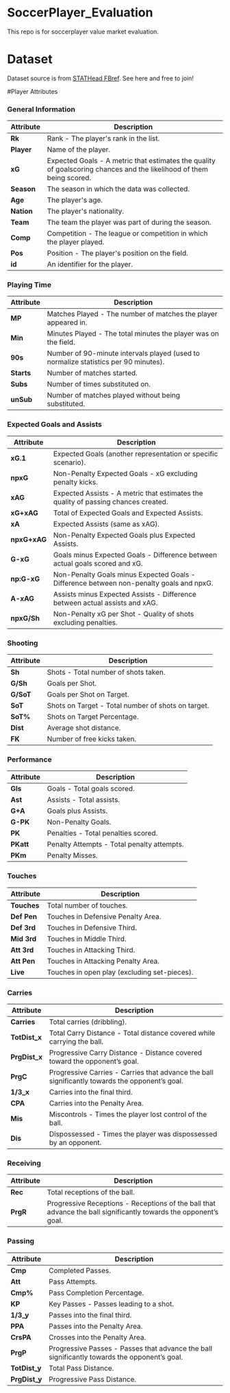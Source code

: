 # SoccerPlayer_Evaluation
This repo is for soccerplayer value market evaluation. 


# Dataset
Dataset source is from [STATHead FBref](https://stathead.com/fbref/). See here and free to join!

#Player Attributes

### General Information
| Attribute | Description |
|-----------|-------------|
| **Rk** | Rank - The player's rank in the list. |
| **Player** | Name of the player. |
| **xG** | Expected Goals - A metric that estimates the quality of goalscoring chances and the likelihood of them being scored. |
| **Season** | The season in which the data was collected. |
| **Age** | The player's age. |
| **Nation** | The player's nationality. |
| **Team** | The team the player was part of during the season. |
| **Comp** | Competition - The league or competition in which the player played. |
| **Pos** | Position - The player's position on the field. |
| **id** | An identifier for the player. |

### Playing Time
| Attribute | Description |
|-----------|-------------|
| **MP** | Matches Played - The number of matches the player appeared in. |
| **Min** | Minutes Played - The total minutes the player was on the field. |
| **90s** | Number of 90-minute intervals played (used to normalize statistics per 90 minutes). |
| **Starts** | Number of matches started. |
| **Subs** | Number of times substituted on. |
| **unSub** | Number of matches played without being substituted. |

### Expected Goals and Assists
| Attribute | Description |
|-----------|-------------|
| **xG.1** | Expected Goals (another representation or specific scenario). |
| **npxG** | Non-Penalty Expected Goals - xG excluding penalty kicks. |
| **xAG** | Expected Assists - A metric that estimates the quality of passing chances created. |
| **xG+xAG** | Total of Expected Goals and Expected Assists. |
| **xA** | Expected Assists (same as xAG). |
| **npxG+xAG** | Non-Penalty Expected Goals plus Expected Assists. |
| **G-xG** | Goals minus Expected Goals - Difference between actual goals scored and xG. |
| **np:G-xG** | Non-Penalty Goals minus Expected Goals - Difference between non-penalty goals and npxG. |
| **A-xAG** | Assists minus Expected Assists - Difference between actual assists and xAG. |
| **npxG/Sh** | Non-Penalty xG per Shot - Quality of shots excluding penalties. |

### Shooting
| Attribute | Description |
|-----------|-------------|
| **Sh** | Shots - Total number of shots taken. |
| **G/Sh** | Goals per Shot. |
| **G/SoT** | Goals per Shot on Target. |
| **SoT** | Shots on Target - Total number of shots on target. |
| **SoT%** | Shots on Target Percentage. |
| **Dist** | Average shot distance. |
| **FK** | Number of free kicks taken. |

### Performance
| Attribute | Description |
|-----------|-------------|
| **Gls** | Goals - Total goals scored. |
| **Ast** | Assists - Total assists. |
| **G+A** | Goals plus Assists. |
| **G-PK** | Non-Penalty Goals. |
| **PK** | Penalties - Total penalties scored. |
| **PKatt** | Penalty Attempts - Total penalty attempts. |
| **PKm** | Penalty Misses. |

### Touches
| Attribute | Description |
|-----------|-------------|
| **Touches** | Total number of touches. |
| **Def Pen** | Touches in Defensive Penalty Area. |
| **Def 3rd** | Touches in Defensive Third. |
| **Mid 3rd** | Touches in Middle Third. |
| **Att 3rd** | Touches in Attacking Third. |
| **Att Pen** | Touches in Attacking Penalty Area. |
| **Live** | Touches in open play (excluding set-pieces). |

### Carries
| Attribute | Description |
|-----------|-------------|
| **Carries** | Total carries (dribbling). |
| **TotDist_x** | Total Carry Distance - Total distance covered while carrying the ball. |
| **PrgDist_x** | Progressive Carry Distance - Distance covered toward the opponent’s goal. |
| **PrgC** | Progressive Carries - Carries that advance the ball significantly towards the opponent’s goal. |
| **1/3_x** | Carries into the final third. |
| **CPA** | Carries into the Penalty Area. |
| **Mis** | Miscontrols - Times the player lost control of the ball. |
| **Dis** | Dispossessed - Times the player was dispossessed by an opponent. |

### Receiving
| Attribute | Description |
|-----------|-------------|
| **Rec** | Total receptions of the ball. |
| **PrgR** | Progressive Receptions - Receptions of the ball that advance the ball significantly towards the opponent’s goal. |

### Passing
| Attribute | Description |
|-----------|-------------|
| **Cmp** | Completed Passes. |
| **Att** | Pass Attempts. |
| **Cmp%** | Pass Completion Percentage. |
| **KP** | Key Passes - Passes leading to a shot. |
| **1/3_y** | Passes into the final third. |
| **PPA** | Passes into the Penalty Area. |
| **CrsPA** | Crosses into the Penalty Area. |
| **PrgP** | Progressive Passes - Passes that advance the ball significantly towards the opponent’s goal. |
| **TotDist_y** | Total Pass Distance. |
| **PrgDist_y** | Progressive Pass Distance. |



